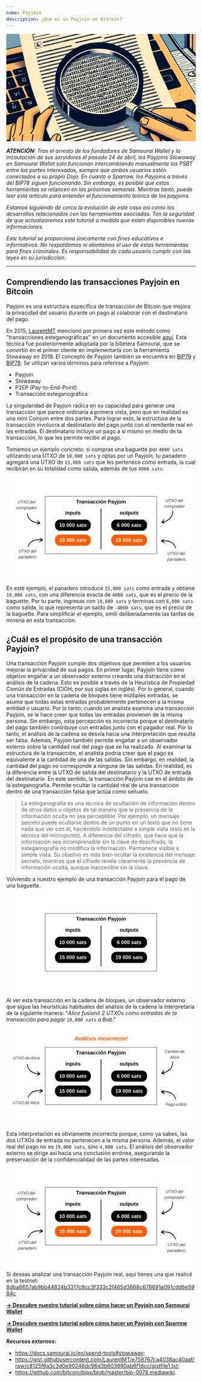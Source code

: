 ```yaml
---
name: Payjoin
description: ¿Qué es un Payjoin en Bitcoin?
---
```

![Miniatura de Payjoin - esteganografía](assets/cover.webp)

***ATENCIÓN:** Tras el arresto de los fundadores de Samourai Wallet y la incautación de sus servidores el pasado 24 de abril, los Payjoins Stowaway en Samourai Wallet solo funcionan intercambiando manualmente los PSBT entre las partes interesadas, siempre que ambos usuarios estén conectados a su propio Dojo. En cuanto a Sparrow, los Payjoins a través del BIP78 siguen funcionando. Sin embargo, es posible que estas herramientas se relancen en las próximas semanas. Mientras tanto, puede leer este artículo para entender el funcionamiento teórico de los payjoins.*

_Estamos siguiendo de cerca la evolución de este caso así como los desarrollos relacionados con las herramientas asociadas. Ten la seguridad de que actualizaremos este tutorial a medida que estén disponibles nuevas informaciones._

_Este tutorial se proporciona únicamente con fines educativos e informativos. No respaldamos ni alentamos el uso de estas herramientas para fines criminales. Es responsabilidad de cada usuario cumplir con las leyes en su jurisdicción._

---
## Comprendiendo las transacciones Payjoin en Bitcoin

Payjoin es una estructura específica de transacción de Bitcoin que mejora la privacidad del usuario durante un pago al colaborar con el destinatario del pago.

En 2015, [LaurentMT](https://twitter.com/LaurentMT) mencionó por primera vez este método como "transacciones esteganográficas" en un documento accesible [aquí](https://gist.githubusercontent.com/LaurentMT/e758767ca4038ac40aaf/raw/c8125f6a3c3d0e90246dc96d3b603690ab6f1dcc/gistfile1.txt). Esta técnica fue posteriormente adoptada por la billetera Samourai, que se convirtió en el primer cliente en implementarla con la herramienta Stowaway en 2018. El concepto de Payjoin también se encuentra en [BIP79](https://github.com/bitcoin/bips/blob/master/bip-0079.mediawiki) y [BIP78](https://github.com/bitcoin/bips/blob/master/bip-0078.mediawiki). Se utilizan varios términos para referirse a Payjoin:
- Payjoin
- Stowaway
- P2EP (Pay-to-End-Point)
- Transacción esteganográfica

La singularidad de Payjoin radica en su capacidad para generar una transacción que parece ordinaria a primera vista, pero que en realidad es una mini Coinjoin entre dos partes. Para lograr esto, la estructura de la transacción involucra al destinatario del pago junto con el remitente real en las entradas. El destinatario incluye un pago a sí mismo en medio de la transacción, lo que les permite recibir el pago.

Tomemos un ejemplo concreto: si compras una baguette por `4000 sats` utilizando una UTXO de `10,000 sats` y optas por un Payjoin, tu panadero agregará una UTXO de `15,000 sats` que les pertenece como entrada, la cual recibirán en su totalidad como salida, además de tus `4000 sats`:
![Diagrama de transacción Payjoin](assets/es/1.webp)

En este ejemplo, el panadero introduce `15,000 sats` como entrada y obtiene `19,000 sats`, con una diferencia exacta de `4000 sats`, que es el precio de la baguette. Por tu parte, ingresas con `10,000 sats` y terminas con `6,000 sats` como salida, lo que representa un saldo de `-4000 sats`, que es el precio de la baguette. Para simplificar el ejemplo, omití deliberadamente las tarifas de minería en esta transacción.

## ¿Cuál es el propósito de una transacción Payjoin?

Una transacción Payjoin cumple dos objetivos que permiten a los usuarios mejorar la privacidad de sus pagos.
En primer lugar, Payjoin tiene como objetivo engañar a un observador externo creando una distracción en el análisis de la cadena. Esto es posible a través de la Heurística de Propiedad Común de Entradas (CIOH, por sus siglas en inglés). Por lo general, cuando una transacción en la cadena de bloques tiene múltiples entradas, se asume que todas estas entradas probablemente pertenecen a la misma entidad o usuario. Por lo tanto, cuando un analista examina una transacción Payjoin, se le hace creer que todas las entradas provienen de la misma persona. Sin embargo, esta percepción es incorrecta porque el destinatario del pago también contribuye con entradas junto con el pagador real. Por lo tanto, el análisis de la cadena se desvía hacia una interpretación que resulta ser falsa.
Además, Payjoin también permite engañar a un observador externo sobre la cantidad real del pago que se ha realizado. Al examinar la estructura de la transacción, el analista podría creer que el pago es equivalente a la cantidad de una de las salidas. Sin embargo, en realidad, la cantidad del pago no corresponde a ninguna de las salidas. En realidad, es la diferencia entre la UTXO de salida del destinatario y la UTXO de entrada del destinatario. En este sentido, la transacción Payjoin cae en el ámbito de la esteganografía. Permite ocultar la cantidad real de una transacción dentro de una transacción falsa que actúa como señuelo.

> La esteganografía es una técnica de ocultación de información dentro de otros datos u objetos de tal manera que la presencia de la información oculta no sea perceptible. Por ejemplo, un mensaje secreto puede ocultarse dentro de un punto en un texto que no tiene nada que ver con él, haciéndolo indetectable a simple vista (esta es la técnica del micropunto). A diferencia del cifrado, que hace que la información sea incomprensible sin la clave de descifrado, la esteganografía no modifica la información. Permanece visible a simple vista. Su objetivo es más bien ocultar la existencia del mensaje secreto, mientras que el cifrado revela claramente la presencia de información oculta, aunque inaccesible sin la clave.

Volviendo a nuestro ejemplo de una transacción Payjoin para el pago de una baguette.
![Esquema de la transacción Payjoin desde el exterior](assets/es/2.webp)
Al ver esta transacción en la cadena de bloques, un observador externo que sigue las heurísticas habituales del análisis de la cadena la interpretaría de la siguiente manera: "*Alice fusionó 2 UTXOs como entradas de la transacción para pagar `19,000 sats` a Bob*."
![Interpretación incorrecta de la transacción Payjoin desde el exterior](assets/es/3.webp)
Esta interpretación es obviamente incorrecta porque, como ya sabes, las dos UTXOs de entrada no pertenecen a la misma persona. Además, el valor real del pago no es `19,000 sats`, sino `4,000 sats`. El análisis del observador externo se dirige así hacia una conclusión errónea, asegurando la preservación de la confidencialidad de las partes interesadas.![Diagrama de la transacción Payjoin](assets/es/1.webp)
Si deseas analizar una transacción Payjoin real, aquí tienes una que realicé en la testnet: [8dba6657ab9bb44824b3317c8cc3f333c2f465d3668c678691a091cdd6e5984c](https://mempool.space/fr/testnet/tx/8dba6657ab9bb44824b3317c8cc3f333c2f465d3668c678691a091cdd6e5984c)

[**-> Descubre nuestro tutorial sobre cómo hacer un Payjoin con Samourai Wallet**](https://planb.network/tutorials/privacy/payjoin-samourai-wallet)  

[**-> Descubre nuestro tutorial sobre cómo hacer un Payjoin con Sparrow Wallet**](https://planb.network/tutorials/privacy/payjoin-sparrow-wallet)


**Recursos externos:**
- https://docs.samourai.io/en/spend-tools#stowaway;
- https://gist.githubusercontent.com/LaurentMT/e758767ca4038ac40aaf/raw/c8125f6a3c3d0e90246dc96d3b603690ab6f1dcc/gistfile1.txt;
- https://github.com/bitcoin/bips/blob/master/bip-0078.mediawiki.
